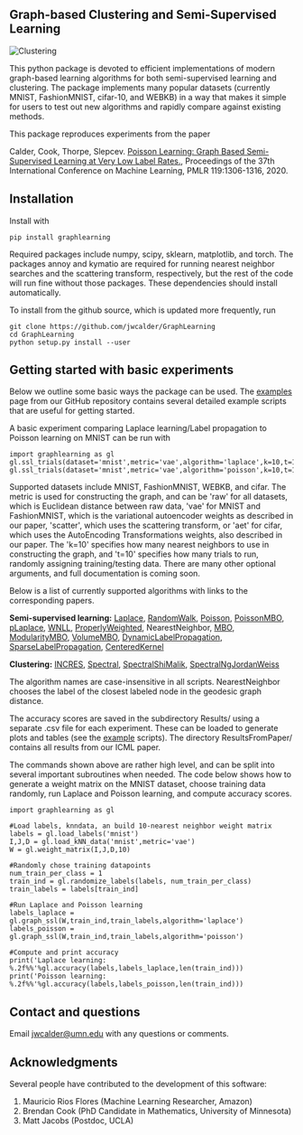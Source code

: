 ## Graph-based Clustering and Semi-Supervised Learning

![Clustering](https://github.com/jwcalder/GraphLearning/raw/master/images/clustering.png)

This python package is devoted to efficient implementations of modern graph-based learning algorithms for both semi-supervised learning and clustering. The package implements many popular datasets (currently MNIST, FashionMNIST, cifar-10, and WEBKB) in a way that makes it simple for users to test out new algorithms and rapidly compare against existing methods.

This package reproduces experiments from the paper

Calder, Cook, Thorpe, Slepcev. [Poisson Learning: Graph Based Semi-Supervised Learning at Very Low Label Rates.](http://proceedings.mlr.press/v119/calder20a.html), Proceedings of the 37th International Conference on Machine Learning, PMLR 119:1306-1316, 2020.

## Installation

Install with

```
pip install graphlearning
```

Required packages include numpy, scipy, sklearn, matplotlib, and torch. The packages annoy and kymatio are required for running nearest neighbor searches and the scattering transform, respectively, but the rest of the code will run fine without those packages. These dependencies should install automatically.

To install from the github source, which is updated more frequently, run

```
git clone https://github.com/jwcalder/GraphLearning
cd GraphLearning
python setup.py install --user
```

## Getting started with basic experiments
Below we outline some basic ways the package can be used. The [examples](https://github.com/jwcalder/GraphLearning/tree/master/examples) page from our GitHub repository contains several detailed example scripts that are useful for getting started.

A basic experiment comparing Laplace learning/Label propagation to Poisson learning on MNIST can be run with

```
import graphlearning as gl
gl.ssl_trials(dataset='mnist',metric='vae',algorithm='laplace',k=10,t=10)
gl.ssl_trials(dataset='mnist',metric='vae',algorithm='poisson',k=10,t=10)
```

Supported datasets include MNIST, FashionMNIST, WEBKB, and cifar. The metric is used for constructing the graph, and can be 'raw' for all datasets, which is Euclidean distance between raw data, 'vae' for MNIST and FashionMNIST, which is the variational autoencoder weights as described in our paper, 'scatter', which uses the scattering transform, or 'aet' for cifar, which uses the AutoEncoding Transformations weights, also described in our paper. The 'k=10' specifies how many nearest neighbors to use in constructing the graph, and 't=10' specifies how many trials to run, randomly assigning training/testing data. There are many other optional arguments, and full documentation is coming soon.

Below is a list of currently supported algorithms with links to the corresponding papers.

**Semi-supervised learning:** [Laplace](https://www.aaai.org/Papers/ICML/2003/ICML03-118.pdf), [RandomWalk](https://link.springer.com/chapter/10.1007/978-3-540-28649-3_29), [Poisson](https://arxiv.org/abs/2006.11184), [PoissonMBO](https://arxiv.org/abs/2006.11184), [pLaplace](https://arxiv.org/abs/1901.05031), [WNLL](https://link.springer.com/article/10.1007/s10915-017-0421-z), [ProperlyWeighted](https://arxiv.org/abs/1810.04351), NearestNeighbor, [MBO](https://ieeexplore.ieee.org/abstract/document/6714564), [ModularityMBO](https://doi.org/10.1137/17M1138972), [VolumeMBO](https://link.springer.com/chapter/10.1007/978-3-319-58771-4_27), [DynamicLabelPropagation](https://www.sciencedirect.com/science/article/abs/pii/S0031320315003738), [SparseLabelPropagation](https://arxiv.org/abs/1612.01414), [CenteredKernel](https://romaincouillet.hebfree.org/docs/conf/SSL_ICML18.pdf)


**Clustering:** [INCRES](https://link.springer.com/chapter/10.1007/978-3-319-91274-5_9), [Spectral](https://link.springer.com/article/10.1007/s11222-007-9033-z), [SpectralShiMalik](https://ieeexplore.ieee.org/abstract/document/868688), [SpectralNgJordanWeiss](http://papers.nips.cc/paper/2092-on-spectral-clustering-analysis-and-an-algorithm.pdf)

The algorithm names are case-insensitive in all scripts. NearestNeighbor chooses the label of the closest labeled node in the geodesic graph distance.

The accuracy scores are saved in the subdirectory Results/ using a separate .csv file for each experiment. These can be loaded to generate plots and tables (see the [example](https://github.com/jwcalder/GraphLearning/tree/master/examples) scripts). The directory ResultsFromPaper/ contains all results from our ICML paper.

The commands shown above are rather high level, and can be split into several important subroutines when needed. The code below shows how to generate a weight matrix on the MNIST dataset, choose training data randomly, run Laplace and Poisson learning, and compute accuracy scores.

```
import graphlearning as gl

#Load labels, knndata, an build 10-nearest neighbor weight matrix
labels = gl.load_labels('mnist')
I,J,D = gl.load_kNN_data('mnist',metric='vae')
W = gl.weight_matrix(I,J,D,10)

#Randomly chose training datapoints
num_train_per_class = 1 
train_ind = gl.randomize_labels(labels, num_train_per_class)
train_labels = labels[train_ind]

#Run Laplace and Poisson learning
labels_laplace = gl.graph_ssl(W,train_ind,train_labels,algorithm='laplace')
labels_poisson = gl.graph_ssl(W,train_ind,train_labels,algorithm='poisson')

#Compute and print accuracy
print('Laplace learning: %.2f%%'%gl.accuracy(labels,labels_laplace,len(train_ind)))
print('Poisson learning: %.2f%%'%gl.accuracy(labels,labels_poisson,len(train_ind)))
```


## Contact and questions


Email <jwcalder@umn.edu> with any questions or comments.

## Acknowledgments

Several people have contributed to the development of this software:

1. Mauricio Rios Flores (Machine Learning Researcher, Amazon)
2. Brendan Cook (PhD Candidate in Mathematics, University of Minnesota)
3. Matt Jacobs (Postdoc, UCLA)
